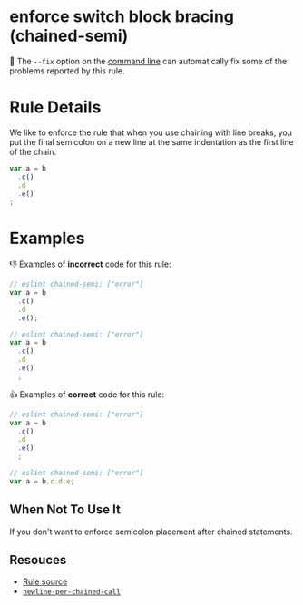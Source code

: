# enforce switch block bracing (chained-semi)

🔧 The `--fix` option on the [command line](http://eslint.org/docs/user-guide/command-line-interface#fix) can automatically fix some of the problems reported by this rule.

# Rule Details

We like to enforce the rule that when you use chaining with line breaks, you put the final semicolon on a new line at the same indentation as the first line of the chain.

```js
var a = b
  .c()
  .d
  .e()
;
```

# Examples

👎 Examples of **incorrect** code for this rule:

```js
// eslint chained-semi: ["error"]
var a = b
  .c()
  .d
  .e();
```

```js
// eslint chained-semi: ["error"]
var a = b
  .c()
  .d
  .e()
  ;
```

👍 Examples of **correct** code for this rule:

```js
// eslint chained-semi: ["error"]
var a = b
  .c()
  .d
  .e()
  ;
```

```js
// eslint chained-semi: ["error"]
var a = b.c.d.e;
```

## When Not To Use It

If you don't want to enforce semicolon placement after chained statements.

## Resouces

- [Rule source](../../lib/rules/chained-semi.js)
- [`newline-per-chained-call`](http://eslint.org/docs/rules/newline-per-chained-call)

